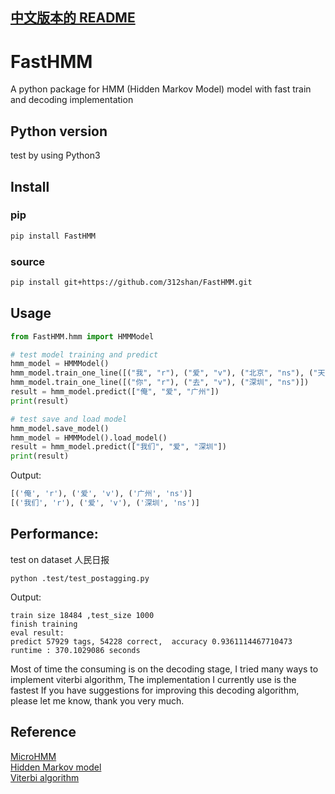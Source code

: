 [中文版本的 README](README.md)
------------------------------

# FastHMM

A python package for HMM (Hidden Markov Model) model with fast train and decoding implementation

## Python version
test by using Python3

## Install
### pip
```bash
pip install FastHMM
```

### source
```bash
pip install git+https://github.com/312shan/FastHMM.git
```

## Usage
```python
from FastHMM.hmm import HMMModel

# test model training and predict
hmm_model = HMMModel()
hmm_model.train_one_line([("我", "r"), ("爱", "v"), ("北京", "ns"), ("天安门", "ns")])
hmm_model.train_one_line([("你", "r"), ("去", "v"), ("深圳", "ns")])
result = hmm_model.predict(["俺", "爱", "广州"])
print(result)

# test save and load model
hmm_model.save_model()
hmm_model = HMMModel().load_model()
result = hmm_model.predict(["我们", "爱", "深圳"])
print(result)
```

Output:
```python
[('俺', 'r'), ('爱', 'v'), ('广州', 'ns')]
[('我们', 'r'), ('爱', 'v'), ('深圳', 'ns')]
```

## Performance:
test on dataset 人民日报 
```
python .test/test_postagging.py
```
Output:
```text
train size 18484 ,test_size 1000
finish training
eval result: 
predict 57929 tags, 54228 correct,  accuracy 0.9361114467710473
runtime : 370.1029086 seconds
```
Most of time the consuming is on the decoding stage,
I tried many ways to implement viterbi algorithm,
The implementation I currently use is the fastest
If you have suggestions for improving this decoding algorithm, 
please let me know, thank you very much.

## Reference
[MicroHMM](https://github.com/howl-anderson/MicroHMM)   
[Hidden Markov model](https://en.wikipedia.org/wiki/Hidden_Markov_model)    
[Viterbi algorithm](https://en.wikipedia.org/wiki/Viterbi_algorithm)  
